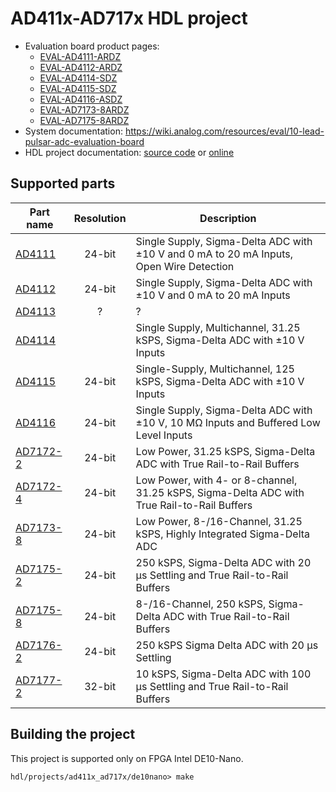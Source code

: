 # AD411x-AD717x HDL project

  * Evaluation board product pages:
    * [EVAL-AD4111-ARDZ](https://www.analog.com/eval-ad4111-ardz)
    * [EVAL-AD4112-ARDZ](https://www.analog.com/eval-ad4112-ardz)
    * [EVAL-AD4114-SDZ](https://www.analog.com/eval-ad4114-sdz)
    * [EVAL-AD4115-SDZ](https://www.analog.com/eval-ad4115-sdz)
    * [EVAL-AD4116-ASDZ](https://www.analog.com/eval-ad4116-asdz)
    * [EVAL-AD7173-8ARDZ](https://www.analog.com/eval-ad7173-8ardz)
    * [EVAL-AD7175-8ARDZ](https://www.analog.com/eval-ad7175-8ardz)
  * System documentation: https://wiki.analog.com/resources/eval/10-lead-pulsar-adc-evaluation-board
  * HDL project documentation: [source code](../../docs/projects/ad411x_ad717x/index.rst)
    or [online](https://analogdevicesinc.github.io/hdl/projects/ad411x_ad717x/index.html)

## Supported parts

| Part name                                   | Resolution | Description                                                                             |
|---------------------------------------------|:----------:|-----------------------------------------------------------------------------------------|
| [AD4111](https://www.analog.com/ad4111)     | 24-bit     | Single Supply, Sigma-Delta ADC with ±10 V and 0 mA to 20 mA Inputs, Open Wire Detection |
| [AD4112](https://www.analog.com/ad4112)     | 24-bit     | Single Supply, Sigma-Delta ADC with ±10 V and 0 mA to 20 mA Inputs |
| [AD4113](https://www.analog.com/ad4113)     | ?          |  ? |
| [AD4114](https://www.analog.com/ad4114)     |            | Single Supply, Multichannel, 31.25 kSPS, Sigma-Delta ADC with ±10 V Inputs |
| [AD4115](https://www.analog.com/ad4115)     | 24-bit     | Single-Supply, Multichannel, 125 kSPS, Sigma-Delta ADC with ±10 V Inputs |
| [AD4116](https://www.analog.com/ad4116)     | 24-bit     | Single Supply, Sigma-Delta ADC with ±10 V, 10 MΩ Inputs and Buffered Low Level Inputs |
| [AD7172-2](https://www.analog.com/ad7172-2) | 24-bit     | Low Power, 31.25 kSPS, Sigma-Delta ADC with True Rail-to-Rail Buffers |
| [AD7172-4](https://www.analog.com/ad7172-4) | 24-bit     | Low Power,  with 4- or 8-channel, 31.25 kSPS, Sigma-Delta ADC with True Rail-to-Rail Buffers |
| [AD7173-8](https://www.analog.com/ad7173-8) | 24-bit     | Low Power, 8-/16-Channel, 31.25 kSPS, Highly Integrated Sigma-Delta ADC
| [AD7175-2](https://www.analog.com/ad7175-2) | 24-bit     | 250 kSPS, Sigma-Delta ADC with 20 µs Settling and True Rail-to-Rail Buffers |
| [AD7175-8](https://www.analog.com/ad7175-8) | 24-bit     | 8-/16-Channel, 250 kSPS, Sigma-Delta ADC with True Rail-to-Rail Buffers |
| [AD7176-2](https://www.analog.com/ad7176-2) | 24-bit     | 250 kSPS Sigma Delta ADC with 20 µs Settling |
| [AD7177-2](https://www.analog.com/ad7177-2) | 32-bit     | 10 kSPS, Sigma-Delta ADC with 100 µs Settling and True Rail-to-Rail Buffers |

## Building the project

This project is supported only on FPGA Intel DE10-Nano.

```
hdl/projects/ad411x_ad717x/de10nano> make
```